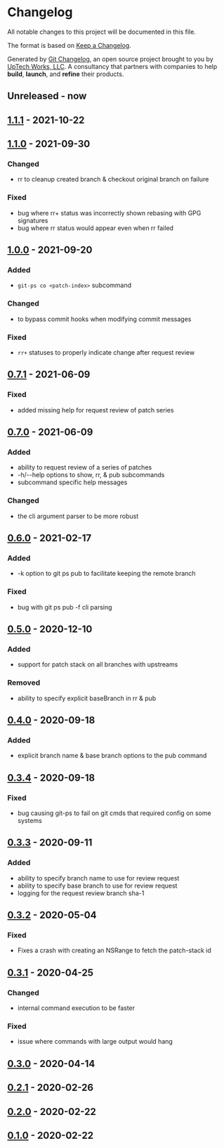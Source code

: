 # Changelog

All notable changes to this project will be documented in this file.

The format is based on [Keep a Changelog](https://keepachangelog.com/en/1.0.0/).

Generated by [Git Changelog](https://github.com/uptech/git-cl), an open source project brought to you by [UpTech Works, LLC](https://upte.ch). A consultancy that partners with companies to help **build**, **launch**, and **refine** their products.


## Unreleased - now


## [1.1.1] - 2021-10-22


## [1.1.0] - 2021-09-30

### Changed
- rr to cleanup created branch & checkout original branch on failure

### Fixed
- bug where rr+ status was incorrectly shown rebasing with GPG signatures
- bug where rr status would appear even when rr failed


## [1.0.0] - 2021-09-20

### Added
- `git-ps co <patch-index>` subcommand

### Changed
- to bypass commit hooks when modifying commit messages

### Fixed
- `rr+` statuses to properly indicate change after request review


## [0.7.1] - 2021-06-09

### Fixed
- added missing help for request review of patch series


## [0.7.0] - 2021-06-09

### Added
- ability to request review of a series of patches
- -h/--help options to show, rr, & pub subcommands
- subcommand specific help messages

### Changed
- the cli argument parser to be more robust


## [0.6.0] - 2021-02-17

### Added
- -k option to git ps pub to facilitate keeping the remote branch

### Fixed
- bug with git ps pub -f cli parsing


## [0.5.0] - 2020-12-10

### Added
- support for patch stack on all branches with upstreams

### Removed
- ability to specify explicit baseBranch in rr & pub


## [0.4.0] - 2020-09-18

### Added
- explicit branch name & base branch options to the pub command


## [0.3.4] - 2020-09-18

### Fixed
- bug causing git-ps to fail on git cmds that required config on some systems


## [0.3.3] - 2020-09-11

### Added
- ability to specify branch name to use for review request
- ability to specify base branch to use for review request
- logging for the request review branch sha-1


## [0.3.2] - 2020-05-04

### Fixed
- Fixes a crash with creating an NSRange to fetch the patch-stack id


## [0.3.1] - 2020-04-25

### Changed
- internal command execution to be faster

### Fixed
- issue where commands with large output would hang


## [0.3.0] - 2020-04-14


## [0.2.1] - 2020-02-26


## [0.2.0] - 2020-02-22


## [0.1.0] - 2020-02-22

[1.1.1]: https://github.com/uptech/git-ps/compare/3dbd120...2c77c3f
[1.1.0]: https://github.com/uptech/git-ps/compare/641e919...3dbd120
[1.0.0]: https://github.com/uptech/git-ps/compare/00f00a4...641e919
[0.7.1]: https://github.com/uptech/git-ps/compare/837a5c9...00f00a4
[0.7.0]: https://github.com/uptech/git-ps/compare/c455a68...837a5c9
[0.6.0]: https://github.com/uptech/git-ps/compare/99b8fad...c455a68
[0.5.0]: https://github.com/uptech/git-ps/compare/7ce05dd...99b8fad
[0.4.0]: https://github.com/uptech/git-ps/compare/3cb8874...7ce05dd
[0.3.4]: https://github.com/uptech/git-ps/compare/e2c1a87...3cb8874
[0.3.3]: https://github.com/uptech/git-ps/compare/bb506d3...e2c1a87
[0.3.2]: https://github.com/uptech/git-ps/compare/37fd449...bb506d3
[0.3.1]: https://github.com/uptech/git-ps/compare/cb90fe9...37fd449
[0.3.0]: https://github.com/uptech/git-ps/compare/c08774d...cb90fe9
[0.2.1]: https://github.com/uptech/git-ps/compare/e2fc19d...c08774d
[0.2.0]: https://github.com/uptech/git-ps/compare/0d2741c...e2fc19d
[0.1.0]: https://github.com/uptech/git-ps/compare/05fa129...0d2741c
